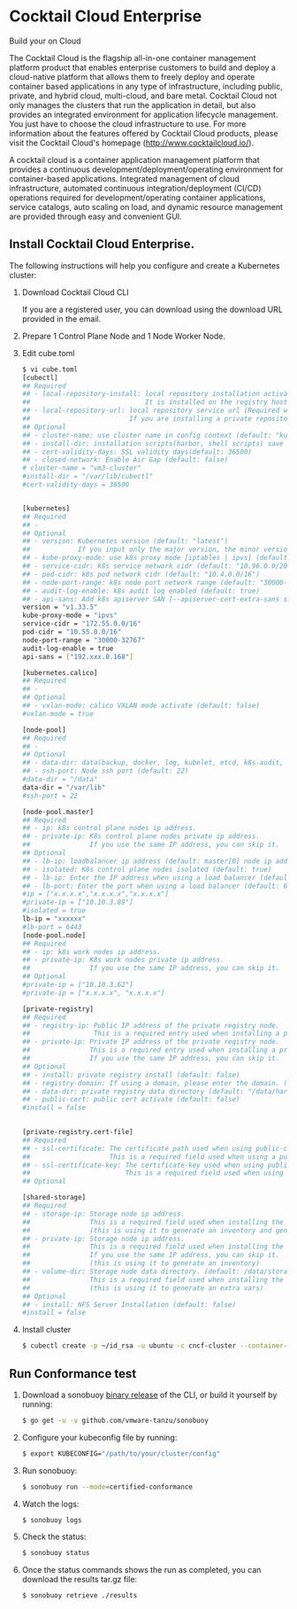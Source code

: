 # Cocktail Cloud Enterprise
Build your on Cloud

The Cocktail Cloud is the flagship all-in-one container management platform product that enables enterprise customers to build and deploy a cloud-native platform
that allows them to freely deploy and operate container based applications in any type of infrastructure, including public, private, and hybrid cloud, multi-cloud, and bare metal.
Cocktail Cloud not only manages the clusters that run the application in detail, but also provides an integrated environment for application lifecycle management.
You just have to choose the cloud infrastructure to use. For more information about the features offered by Cocktail Cloud products, please visit the Cocktail Cloud's homepage (http://www.cocktailcloud.io/).

A cocktail cloud is a container application management platform that provides a continuous development/deployment/operating environment for container-based applications. Integrated management of cloud infrastructure, automated continuous integration/deployment (CI/CD) operations required for development/operating container applications, service catalogs, auto scaling on load, and dynamic resource management are provided through easy and convenient GUI.

## Install Cocktail Cloud Enterprise.

The following instructions will help you configure and create a Kubernetes cluster:

1. Download Cocktail Cloud CLI

   If you are a registered user, you can download using the download URL provided in the email.

2. Prepare 1 Control Plane Node and 1 Node Worker Node.

3. Edit cube.toml
    ```sh
    $ vi cube.toml
    [cubectl]
    ## Required
    ## - local-repository-install: local repository installation activate. (Required when selecting the closed network.)
    ##                             It is installed on the registry host.
    ## - local-repository-url: local repository service url (Required when selecting the closed network.)
    ##                         If you are installing a private repository, you can skip it. (default: registry-ip)
    ## Optional
    ## - cluster-name: use cluster name in config context (default: "kubernetes")
    ## - install-dir: installation scripts(harbor, shell scripts) save directory (default: "/var/lib/cubectl")
    ## - cert-validity-days: SSL validity days(default: 36500)
    ## - closed-network: Enable Air Gap (default: false)
    # cluster-name = "vm3-cluster"
    #install-dir = "/var/lib/cubectl"
    #cert-validity-days = 36500
   
   
    [kubernetes]
    ## Required
    ## -
    ## Optional
    ## - version: Kubernetes version (default: "latest")
    ##            If you input only the major version, the minor version automatically selects the last version.
    ## - kube-proxy-mode: use k8s proxy mode [iptables | ipvs] (default: "ipvs")
    ## - service-cidr: k8s service network cidr (default: "10.96.0.0/20")
    ## - pod-cidr: k8s pod network cidr (default: "10.4.0.0/16")
    ## - node-port-range: k8s node port network range (default: "30000-32767")
    ## - audit-log-enable: k8s audit log enabled (default: true)
    ## - api-sans: Add k8s apiserver SAN [--apiserver-cert-extra-sans same as setting] (default: master[0] ip address)
    version = "v1.33.5"
    kube-proxy-mode = "ipvs"
    service-cidr = "172.55.0.0/16"
    pod-cidr = "10.55.0.0/16"
    node-port-range = "30000-32767"
    audit-log-enable = true
    api-sans = ["192.xxx.0.168"]
    
    [kubernetes.calico]
    ## Required
    ## -
    ## Optional
    ## - vxlan-mode: calico VXLAN mode activate (default: false)
    #vxlan-mode = true
    
    [node-pool]
    ## Required
    ## -
    ## Optional
    ## - data-dir: data(backup, docker, log, kubelet, etcd, k8s-audit, containerd) root dir (default: "/data")
    ## - ssh-port: Node ssh port (default: 22)
    #data-dir = "/data"
    data-dir = "/var/lib"
    #ssh-port = 22
    
    [node-pool.master]
    ## Required
    ## - ip: k8s control plane nodes ip address.
    ## - private-ip: K8s control plane nodes private ip address.
    ##               If you use the same IP address, you can skip it.
    ## Optional
    ## - lb-ip: loadbalancer ip address (default: master[0] node ip address)
    ## - isolated: K8s control plane nodes isolated (default: true)
    ## - lb-ip: Enter the IP address when using a load balancer (default: master[0] ip address)
    ## - lb-port: Enter the port when using a load balancer (default: 6443)
    #ip = ["x.x.x.x","x.x.x.x","x.x.x.x"]
    #private-ip = ["10.10.3.89"]
    #isolated = true
    lb-ip = "xxxxxx"
    #lb-port = 6443
    [node-pool.node]
    ## Required
    ## - ip: k8s work nodes ip address.
    ## - private-ip: K8s work nodes private ip address.
    ##               If you use the same IP address, you can skip it.
    ## Optional
    #private-ip = ["10.10.3.62"]
    #private-ip = ["x.x.x.x", "x.x.x.x"]
    
    [private-registry]
    ## Required
    ## - registry-ip: Public IP address of the private registry node.
    ##                This is a required entry used when installing a private registry.
    ## - private-ip: Private IP address of the private registry node.
    ##               This is a required entry used when installing a private registry.
    ##               If you use the same IP address, you can skip it.
    ## Optional
    ## - install: private registry install (default: false)
    ## - registry-domain: If using a domain, please enter the domain. (default: registry-ip)
    ## - data-dir: private registry data directory (default: "/data/harbor")
    ## - public-cert: public cert activate (default: false)
    #install = false
  
    
    [private-registry.cert-file]
    ## Required
    ## - ssl-certificate: The certificate path used when using public-cert.
    ##                    This is a required field used when using a public certificate.
    ## - ssl-certificate-key: The certificate-key used when using public-cert.
    ##                        This is a required field used when using a public certificate.
    ## Optional
    
    [shared-storage]
    ## Required
    ## - storage-ip: Storage node ip address.
    ##               This is a required field used when installing the nfs server.
    ##               (this is using it to generate an inventory and generate an extra vars)
    ## - private-ip: Storage node ip address.
    ##               This is a required field used when installing the nfs server.
    ##               If you use the same IP address, you can skip it.
    ##               (this is using it to generate an inventory)
    ## - volume-dir: Storage node data directory. (default: /data/storage)
    ##               This is a required field used when installing the nfs server.
    ##               (this is using it to generate an extra vars)
    ## Optional
    ## - install: NFS Server Installation (default: false)
    #install = false

    ```
4. Install cluster
    ```sh
    $ cubectl create -p ~/id_rsa -u ubuntu -c cncf-cluster --container-runtime xxx
    ```

## Run Conformance test

1. Download a sonobuoy [binary release](https://github.com/heptio/sonobuoy/releases) of the CLI, or build it yourself by running:
    ```sh
    $ go get -u -v github.com/vmware-tanzu/sonobuoy
    ```

2. Configure your kubeconfig file by running:
    ```sh
    $ export KUBECONFIG="/path/to/your/cluster/config"
    ```

3. Run sonobuoy:
    ```sh
    $ sonobuoy run --mode=certified-conformance
    ```

4. Watch the logs:
    ```sh
    $ sonobuoy logs
    ```

5. Check the status:
    ```sh
    $ sonobuoy status
    ```

6. Once the status commands shows the run as completed, you can download the results tar.gz file:
    ```sh
    $ sonobuoy retrieve ./results
    ```
